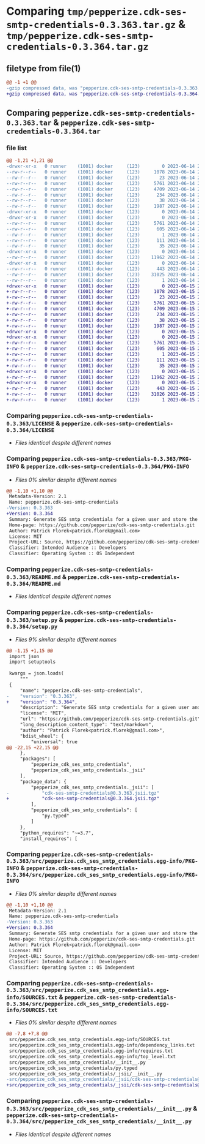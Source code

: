 # Comparing `tmp/pepperize.cdk-ses-smtp-credentials-0.3.363.tar.gz` & `tmp/pepperize.cdk-ses-smtp-credentials-0.3.364.tar.gz`

## filetype from file(1)

```diff
@@ -1 +1 @@
-gzip compressed data, was "pepperize.cdk-ses-smtp-credentials-0.3.363.tar", last modified: Wed Jun 14 23:22:20 2023, max compression
+gzip compressed data, was "pepperize.cdk-ses-smtp-credentials-0.3.364.tar", last modified: Thu Jun 15 23:17:06 2023, max compression
```

## Comparing `pepperize.cdk-ses-smtp-credentials-0.3.363.tar` & `pepperize.cdk-ses-smtp-credentials-0.3.364.tar`

### file list

```diff
@@ -1,21 +1,21 @@
-drwxr-xr-x   0 runner    (1001) docker     (123)        0 2023-06-14 23:22:20.223498 pepperize.cdk-ses-smtp-credentials-0.3.363/
--rw-r--r--   0 runner    (1001) docker     (123)     1078 2023-06-14 23:22:06.000000 pepperize.cdk-ses-smtp-credentials-0.3.363/LICENSE
--rw-r--r--   0 runner    (1001) docker     (123)       23 2023-06-14 23:22:06.000000 pepperize.cdk-ses-smtp-credentials-0.3.363/MANIFEST.in
--rw-r--r--   0 runner    (1001) docker     (123)     5761 2023-06-14 23:22:20.223498 pepperize.cdk-ses-smtp-credentials-0.3.363/PKG-INFO
--rw-r--r--   0 runner    (1001) docker     (123)     4709 2023-06-14 23:22:06.000000 pepperize.cdk-ses-smtp-credentials-0.3.363/README.md
--rw-r--r--   0 runner    (1001) docker     (123)      234 2023-06-14 23:22:06.000000 pepperize.cdk-ses-smtp-credentials-0.3.363/pyproject.toml
--rw-r--r--   0 runner    (1001) docker     (123)       38 2023-06-14 23:22:20.223498 pepperize.cdk-ses-smtp-credentials-0.3.363/setup.cfg
--rw-r--r--   0 runner    (1001) docker     (123)     1987 2023-06-14 23:22:06.000000 pepperize.cdk-ses-smtp-credentials-0.3.363/setup.py
-drwxr-xr-x   0 runner    (1001) docker     (123)        0 2023-06-14 23:22:20.219498 pepperize.cdk-ses-smtp-credentials-0.3.363/src/
-drwxr-xr-x   0 runner    (1001) docker     (123)        0 2023-06-14 23:22:20.219498 pepperize.cdk-ses-smtp-credentials-0.3.363/src/pepperize.cdk_ses_smtp_credentials.egg-info/
--rw-r--r--   0 runner    (1001) docker     (123)     5761 2023-06-14 23:22:20.000000 pepperize.cdk-ses-smtp-credentials-0.3.363/src/pepperize.cdk_ses_smtp_credentials.egg-info/PKG-INFO
--rw-r--r--   0 runner    (1001) docker     (123)      605 2023-06-14 23:22:20.000000 pepperize.cdk-ses-smtp-credentials-0.3.363/src/pepperize.cdk_ses_smtp_credentials.egg-info/SOURCES.txt
--rw-r--r--   0 runner    (1001) docker     (123)        1 2023-06-14 23:22:20.000000 pepperize.cdk-ses-smtp-credentials-0.3.363/src/pepperize.cdk_ses_smtp_credentials.egg-info/dependency_links.txt
--rw-r--r--   0 runner    (1001) docker     (123)      111 2023-06-14 23:22:20.000000 pepperize.cdk-ses-smtp-credentials-0.3.363/src/pepperize.cdk_ses_smtp_credentials.egg-info/requires.txt
--rw-r--r--   0 runner    (1001) docker     (123)       35 2023-06-14 23:22:20.000000 pepperize.cdk-ses-smtp-credentials-0.3.363/src/pepperize.cdk_ses_smtp_credentials.egg-info/top_level.txt
-drwxr-xr-x   0 runner    (1001) docker     (123)        0 2023-06-14 23:22:20.219498 pepperize.cdk-ses-smtp-credentials-0.3.363/src/pepperize_cdk_ses_smtp_credentials/
--rw-r--r--   0 runner    (1001) docker     (123)    11962 2023-06-14 23:22:06.000000 pepperize.cdk-ses-smtp-credentials-0.3.363/src/pepperize_cdk_ses_smtp_credentials/__init__.py
-drwxr-xr-x   0 runner    (1001) docker     (123)        0 2023-06-14 23:22:20.219498 pepperize.cdk-ses-smtp-credentials-0.3.363/src/pepperize_cdk_ses_smtp_credentials/_jsii/
--rw-r--r--   0 runner    (1001) docker     (123)      443 2023-06-14 23:22:06.000000 pepperize.cdk-ses-smtp-credentials-0.3.363/src/pepperize_cdk_ses_smtp_credentials/_jsii/__init__.py
--rw-r--r--   0 runner    (1001) docker     (123)    31025 2023-06-14 23:22:06.000000 pepperize.cdk-ses-smtp-credentials-0.3.363/src/pepperize_cdk_ses_smtp_credentials/_jsii/cdk-ses-smtp-credentials@0.3.363.jsii.tgz
--rw-r--r--   0 runner    (1001) docker     (123)        1 2023-06-14 23:22:06.000000 pepperize.cdk-ses-smtp-credentials-0.3.363/src/pepperize_cdk_ses_smtp_credentials/py.typed
+drwxr-xr-x   0 runner    (1001) docker     (123)        0 2023-06-15 23:17:06.781719 pepperize.cdk-ses-smtp-credentials-0.3.364/
+-rw-r--r--   0 runner    (1001) docker     (123)     1078 2023-06-15 23:16:52.000000 pepperize.cdk-ses-smtp-credentials-0.3.364/LICENSE
+-rw-r--r--   0 runner    (1001) docker     (123)       23 2023-06-15 23:16:52.000000 pepperize.cdk-ses-smtp-credentials-0.3.364/MANIFEST.in
+-rw-r--r--   0 runner    (1001) docker     (123)     5761 2023-06-15 23:17:06.781719 pepperize.cdk-ses-smtp-credentials-0.3.364/PKG-INFO
+-rw-r--r--   0 runner    (1001) docker     (123)     4709 2023-06-15 23:16:52.000000 pepperize.cdk-ses-smtp-credentials-0.3.364/README.md
+-rw-r--r--   0 runner    (1001) docker     (123)      234 2023-06-15 23:16:52.000000 pepperize.cdk-ses-smtp-credentials-0.3.364/pyproject.toml
+-rw-r--r--   0 runner    (1001) docker     (123)       38 2023-06-15 23:17:06.781719 pepperize.cdk-ses-smtp-credentials-0.3.364/setup.cfg
+-rw-r--r--   0 runner    (1001) docker     (123)     1987 2023-06-15 23:16:52.000000 pepperize.cdk-ses-smtp-credentials-0.3.364/setup.py
+drwxr-xr-x   0 runner    (1001) docker     (123)        0 2023-06-15 23:17:06.781719 pepperize.cdk-ses-smtp-credentials-0.3.364/src/
+drwxr-xr-x   0 runner    (1001) docker     (123)        0 2023-06-15 23:17:06.781719 pepperize.cdk-ses-smtp-credentials-0.3.364/src/pepperize.cdk_ses_smtp_credentials.egg-info/
+-rw-r--r--   0 runner    (1001) docker     (123)     5761 2023-06-15 23:17:06.000000 pepperize.cdk-ses-smtp-credentials-0.3.364/src/pepperize.cdk_ses_smtp_credentials.egg-info/PKG-INFO
+-rw-r--r--   0 runner    (1001) docker     (123)      605 2023-06-15 23:17:06.000000 pepperize.cdk-ses-smtp-credentials-0.3.364/src/pepperize.cdk_ses_smtp_credentials.egg-info/SOURCES.txt
+-rw-r--r--   0 runner    (1001) docker     (123)        1 2023-06-15 23:17:06.000000 pepperize.cdk-ses-smtp-credentials-0.3.364/src/pepperize.cdk_ses_smtp_credentials.egg-info/dependency_links.txt
+-rw-r--r--   0 runner    (1001) docker     (123)      111 2023-06-15 23:17:06.000000 pepperize.cdk-ses-smtp-credentials-0.3.364/src/pepperize.cdk_ses_smtp_credentials.egg-info/requires.txt
+-rw-r--r--   0 runner    (1001) docker     (123)       35 2023-06-15 23:17:06.000000 pepperize.cdk-ses-smtp-credentials-0.3.364/src/pepperize.cdk_ses_smtp_credentials.egg-info/top_level.txt
+drwxr-xr-x   0 runner    (1001) docker     (123)        0 2023-06-15 23:17:06.781719 pepperize.cdk-ses-smtp-credentials-0.3.364/src/pepperize_cdk_ses_smtp_credentials/
+-rw-r--r--   0 runner    (1001) docker     (123)    11962 2023-06-15 23:16:52.000000 pepperize.cdk-ses-smtp-credentials-0.3.364/src/pepperize_cdk_ses_smtp_credentials/__init__.py
+drwxr-xr-x   0 runner    (1001) docker     (123)        0 2023-06-15 23:17:06.781719 pepperize.cdk-ses-smtp-credentials-0.3.364/src/pepperize_cdk_ses_smtp_credentials/_jsii/
+-rw-r--r--   0 runner    (1001) docker     (123)      443 2023-06-15 23:16:52.000000 pepperize.cdk-ses-smtp-credentials-0.3.364/src/pepperize_cdk_ses_smtp_credentials/_jsii/__init__.py
+-rw-r--r--   0 runner    (1001) docker     (123)    31026 2023-06-15 23:16:52.000000 pepperize.cdk-ses-smtp-credentials-0.3.364/src/pepperize_cdk_ses_smtp_credentials/_jsii/cdk-ses-smtp-credentials@0.3.364.jsii.tgz
+-rw-r--r--   0 runner    (1001) docker     (123)        1 2023-06-15 23:16:52.000000 pepperize.cdk-ses-smtp-credentials-0.3.364/src/pepperize_cdk_ses_smtp_credentials/py.typed
```

### Comparing `pepperize.cdk-ses-smtp-credentials-0.3.363/LICENSE` & `pepperize.cdk-ses-smtp-credentials-0.3.364/LICENSE`

 * *Files identical despite different names*

### Comparing `pepperize.cdk-ses-smtp-credentials-0.3.363/PKG-INFO` & `pepperize.cdk-ses-smtp-credentials-0.3.364/PKG-INFO`

 * *Files 0% similar despite different names*

```diff
@@ -1,10 +1,10 @@
 Metadata-Version: 2.1
 Name: pepperize.cdk-ses-smtp-credentials
-Version: 0.3.363
+Version: 0.3.364
 Summary: Generate SES smtp credentials for a given user and store the credentials in a SecretsManager Secret.
 Home-page: https://github.com/pepperize/cdk-ses-smtp-credentials.git
 Author: Patrick Florek<patrick.florek@gmail.com>
 License: MIT
 Project-URL: Source, https://github.com/pepperize/cdk-ses-smtp-credentials.git
 Classifier: Intended Audience :: Developers
 Classifier: Operating System :: OS Independent
```

### Comparing `pepperize.cdk-ses-smtp-credentials-0.3.363/README.md` & `pepperize.cdk-ses-smtp-credentials-0.3.364/README.md`

 * *Files identical despite different names*

### Comparing `pepperize.cdk-ses-smtp-credentials-0.3.363/setup.py` & `pepperize.cdk-ses-smtp-credentials-0.3.364/setup.py`

 * *Files 9% similar despite different names*

```diff
@@ -1,15 +1,15 @@
 import json
 import setuptools
 
 kwargs = json.loads(
     """
 {
     "name": "pepperize.cdk-ses-smtp-credentials",
-    "version": "0.3.363",
+    "version": "0.3.364",
     "description": "Generate SES smtp credentials for a given user and store the credentials in a SecretsManager Secret.",
     "license": "MIT",
     "url": "https://github.com/pepperize/cdk-ses-smtp-credentials.git",
     "long_description_content_type": "text/markdown",
     "author": "Patrick Florek<patrick.florek@gmail.com>",
     "bdist_wheel": {
         "universal": true
@@ -22,15 +22,15 @@
     },
     "packages": [
         "pepperize_cdk_ses_smtp_credentials",
         "pepperize_cdk_ses_smtp_credentials._jsii"
     ],
     "package_data": {
         "pepperize_cdk_ses_smtp_credentials._jsii": [
-            "cdk-ses-smtp-credentials@0.3.363.jsii.tgz"
+            "cdk-ses-smtp-credentials@0.3.364.jsii.tgz"
         ],
         "pepperize_cdk_ses_smtp_credentials": [
             "py.typed"
         ]
     },
     "python_requires": "~=3.7",
     "install_requires": [
```

### Comparing `pepperize.cdk-ses-smtp-credentials-0.3.363/src/pepperize.cdk_ses_smtp_credentials.egg-info/PKG-INFO` & `pepperize.cdk-ses-smtp-credentials-0.3.364/src/pepperize.cdk_ses_smtp_credentials.egg-info/PKG-INFO`

 * *Files 0% similar despite different names*

```diff
@@ -1,10 +1,10 @@
 Metadata-Version: 2.1
 Name: pepperize.cdk-ses-smtp-credentials
-Version: 0.3.363
+Version: 0.3.364
 Summary: Generate SES smtp credentials for a given user and store the credentials in a SecretsManager Secret.
 Home-page: https://github.com/pepperize/cdk-ses-smtp-credentials.git
 Author: Patrick Florek<patrick.florek@gmail.com>
 License: MIT
 Project-URL: Source, https://github.com/pepperize/cdk-ses-smtp-credentials.git
 Classifier: Intended Audience :: Developers
 Classifier: Operating System :: OS Independent
```

### Comparing `pepperize.cdk-ses-smtp-credentials-0.3.363/src/pepperize.cdk_ses_smtp_credentials.egg-info/SOURCES.txt` & `pepperize.cdk-ses-smtp-credentials-0.3.364/src/pepperize.cdk_ses_smtp_credentials.egg-info/SOURCES.txt`

 * *Files 0% similar despite different names*

```diff
@@ -7,8 +7,8 @@
 src/pepperize.cdk_ses_smtp_credentials.egg-info/SOURCES.txt
 src/pepperize.cdk_ses_smtp_credentials.egg-info/dependency_links.txt
 src/pepperize.cdk_ses_smtp_credentials.egg-info/requires.txt
 src/pepperize.cdk_ses_smtp_credentials.egg-info/top_level.txt
 src/pepperize_cdk_ses_smtp_credentials/__init__.py
 src/pepperize_cdk_ses_smtp_credentials/py.typed
 src/pepperize_cdk_ses_smtp_credentials/_jsii/__init__.py
-src/pepperize_cdk_ses_smtp_credentials/_jsii/cdk-ses-smtp-credentials@0.3.363.jsii.tgz
+src/pepperize_cdk_ses_smtp_credentials/_jsii/cdk-ses-smtp-credentials@0.3.364.jsii.tgz
```

### Comparing `pepperize.cdk-ses-smtp-credentials-0.3.363/src/pepperize_cdk_ses_smtp_credentials/__init__.py` & `pepperize.cdk-ses-smtp-credentials-0.3.364/src/pepperize_cdk_ses_smtp_credentials/__init__.py`

 * *Files identical despite different names*

